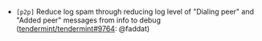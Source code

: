 - `[p2p]` Reduce log spam through reducing log level of "Dialing peer" and
  "Added peer" messages from info to debug
  ([tendermint/tendermint\#9764](https://github.com/KYVENetwork/cometbft/v034x/pull/9764):
  @faddat)
